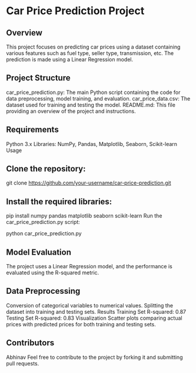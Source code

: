 # Car Price Prediction Project
## Overview
This project focuses on predicting car prices using a dataset containing various features such as fuel type, seller type, transmission, etc. The prediction is made using a Linear Regression model.

## Project Structure
car_price_prediction.py: The main Python script containing the code for data preprocessing, model training, and evaluation.
car_price_data.csv: The dataset used for training and testing the model.
README.md: This file providing an overview of the project and instructions.

## Requirements
Python 3.x
Libraries: NumPy, Pandas, Matplotlib, Seaborn, Scikit-learn
Usage
 ## Clone the repository:

git clone https://github.com/your-username/car-price-prediction.git
## Install the required libraries:


pip install numpy pandas matplotlib seaborn scikit-learn
Run the car_price_prediction.py script:

python car_price_prediction.py
## Model Evaluation
The project uses a Linear Regression model, and the performance is evaluated using the R-squared metric.

## Data Preprocessing
Conversion of categorical variables to numerical values.
Splitting the dataset into training and testing sets.
Results
Training Set R-squared: 0.87
Testing Set R-squared: 0.83
Visualization
Scatter plots comparing actual prices with predicted prices for both training and testing sets.
## Contributors
Abhinav
Feel free to contribute to the project by forking it and submitting pull requests.

